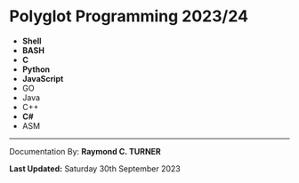 # Polyglot Programming 2023/24

* **Shell**
* **BASH**
* **C**
* **Python**
* **JavaScript**
* GO
* Java
* C++
* **C#**
* ASM





---

Documentation By: **Raymond C. TURNER**

**Last Updated:** Saturday 30th September 2023
